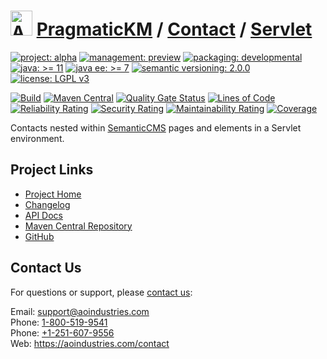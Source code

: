 # [<img src="ao-logo.png" alt="AO Logo" width="35" height="40">](https://github.com/ao-apps) [PragmaticKM](https://github.com/ao-apps/pragmatickm) / [Contact](https://github.com/ao-apps/pragmatickm-contact) / [Servlet](https://github.com/ao-apps/pragmatickm-contact-servlet)

[![project: alpha](https://pragmatickm.com/ao-badges/project-current-stable.svg)](https://aoindustries.com/life-cycle#project-current-stable)
[![management: preview](https://pragmatickm.com/ao-badges/management-production.svg)](https://aoindustries.com/life-cycle#management-production)
[![packaging: developmental](https://pragmatickm.com/ao-badges/packaging-active.svg)](https://aoindustries.com/life-cycle#packaging-active)  
[![java: &gt;= 11](https://pragmatickm.com/ao-badges/java-11.svg)](https://docs.oracle.com/en/java/javase/11/docs/api/)
[![java ee: &gt;= 7](https://pragmatickm.com/ao-badges/javaee-7.svg)](https://docs.oracle.com/javaee/7/api/)
[![semantic versioning: 2.0.0](https://pragmatickm.com/ao-badges/semver-2.0.0.svg)](http://semver.org/spec/v2.0.0.html)
[![license: LGPL v3](https://pragmatickm.com/ao-badges/license-lgpl-3.0.svg)](https://www.gnu.org/licenses/lgpl-3.0)

[![Build](https://github.com/ao-apps/pragmatickm-contact-servlet/workflows/Build/badge.svg?branch=master)](https://github.com/ao-apps/pragmatickm-contact-servlet/actions?query=workflow%3ABuild)
[![Maven Central](https://maven-badges.herokuapp.com/maven-central/com.pragmatickm/pragmatickm-contact-servlet/badge.svg)](https://maven-badges.herokuapp.com/maven-central/com.pragmatickm/pragmatickm-contact-servlet)
[![Quality Gate Status](https://sonarcloud.io/api/project_badges/measure?branch=master&project=com.pragmatickm%3Apragmatickm-contact-servlet&metric=alert_status)](https://sonarcloud.io/dashboard?branch=master&id=com.pragmatickm%3Apragmatickm-contact-servlet)
[![Lines of Code](https://sonarcloud.io/api/project_badges/measure?branch=master&project=com.pragmatickm%3Apragmatickm-contact-servlet&metric=ncloc)](https://sonarcloud.io/component_measures?branch=master&id=com.pragmatickm%3Apragmatickm-contact-servlet&metric=ncloc)  
[![Reliability Rating](https://sonarcloud.io/api/project_badges/measure?branch=master&project=com.pragmatickm%3Apragmatickm-contact-servlet&metric=reliability_rating)](https://sonarcloud.io/component_measures?branch=master&id=com.pragmatickm%3Apragmatickm-contact-servlet&metric=Reliability)
[![Security Rating](https://sonarcloud.io/api/project_badges/measure?branch=master&project=com.pragmatickm%3Apragmatickm-contact-servlet&metric=security_rating)](https://sonarcloud.io/component_measures?branch=master&id=com.pragmatickm%3Apragmatickm-contact-servlet&metric=Security)
[![Maintainability Rating](https://sonarcloud.io/api/project_badges/measure?branch=master&project=com.pragmatickm%3Apragmatickm-contact-servlet&metric=sqale_rating)](https://sonarcloud.io/component_measures?branch=master&id=com.pragmatickm%3Apragmatickm-contact-servlet&metric=Maintainability)
[![Coverage](https://sonarcloud.io/api/project_badges/measure?branch=master&project=com.pragmatickm%3Apragmatickm-contact-servlet&metric=coverage)](https://sonarcloud.io/component_measures?branch=master&id=com.pragmatickm%3Apragmatickm-contact-servlet&metric=Coverage)

Contacts nested within [SemanticCMS](https://github.com/ao-apps/semanticcms) pages and elements in a Servlet environment.

## Project Links
* [Project Home](https://pragmatickm.com/contact/servlet/)
* [Changelog](https://pragmatickm.com/contact/servlet/changelog)
* [API Docs](https://pragmatickm.com/contact/servlet/apidocs/)
* [Maven Central Repository](https://search.maven.org/artifact/com.pragmatickm/pragmatickm-contact-servlet)
* [GitHub](https://github.com/ao-apps/pragmatickm-contact-servlet)

## Contact Us
For questions or support, please [contact us](https://aoindustries.com/contact):

Email: [support@aoindustries.com](mailto:support@aoindustries.com)  
Phone: [1-800-519-9541](tel:1-800-519-9541)  
Phone: [+1-251-607-9556](tel:+1-251-607-9556)  
Web: https://aoindustries.com/contact
